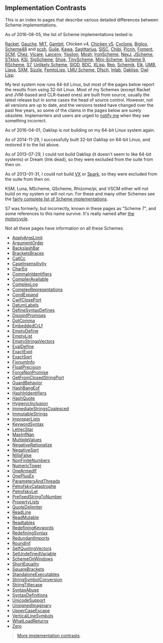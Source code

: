## Implementation Contrasts

This is an index to pages that describe various detailed differences between Scheme implementations.

As of 2016-08-05, the list of Scheme implementations tested is:

[Racket](http://racket-lang.org/),
[Gauche](http://practical-scheme.net/gauche/),
[MIT](http://www.gnu.org/software/mit-scheme/),
[Gambit](http://dynamo.iro.umontreal.ca/wiki/index.php/Main_Page),
Chicken v4, [Chicken v5](http://wiki.call-cc.org/eggref/4/numbers),
[Cyclone](https://github.com/justinethier/cyclone),
[Bigloo](http://www-sop.inria.fr/members/Manuel.Serrano/bigloo/),
[Scheme48](http://s48.org/) and [scsh](http://www.scsh.net/),
[Guile](http://www.gnu.org/software/guile/),
[Kawa](http://www.gnu.org/software/kawa/),
[Sagittarius](https://code.google.com/p/sagittarius-scheme),
[SISC](http://sisc-scheme.org/),
[Chibi](https://code.google.com/p/chibi-scheme/),
[Picrin](https://github.com/picrin-scheme/picrin),
[Foment](https://code.google.com/p/foment/),
[SCM](http://people.csail.mit.edu/jaffer/SCM.html),
[Chez](http://scheme.com/), [Vicare](http://marcomaggi.github.io/vicare.html),
[Larceny](http://www.larcenists.org/),
[Ypsilon](https://code.google.com/p/ypsilon/),
[Mosh](https://code.google.com/p/mosh-scheme/),
[IronScheme](https://github.com/leppie/IronScheme),
[NexJ](http://nexj-scheme.org/),
[JScheme](http://jscheme.sourceforge.net/jscheme/main.html),
[STklos](http://www.stklos.net/),
[KSi](http://ksi.sourceforge.net/),
[SigScheme](https://code.google.com/p/sigscheme/),
[Shoe](http://www.nocrew.org/software-shoe.html),
[TinyScheme](http://tinyscheme.sourceforge.net/),
[Mini-Scheme](https://github.com/catseye/minischeme),
[Scheme 9](http://www.t3x.org/s9fes/),
[RScheme](http://www.rscheme.org/rs/index.html),
[S7](https://ccrma.stanford.edu/software/snd/snd/s7.html),
[Unlikely Scheme](https://marijnhaverbeke.nl/unlikely/),
[SIOD](http://people.delphiforums.com/gjc/siod.html),
[BDC](http://carlstrom.com/bdc-scheme/),
[XLisp](http://www.xlisp.org/),
[Rep](http://librep.sourceforge.net/),
[Schemik](http://schemik.sourceforge.net/),
[Elk](http://sam.zoy.org/elk/),
[UMB](http://www.cs.umb.edu/~wrc/scheme/),
[Llava](http://llava.org/),
[SXM](http://www.malgil.com/sxm/),
[Sizzle](http://www.grabmueller.de/martin/www/sizzle/sizzle.en.html),
[FemtoLisp](https://github.com/JeffBezanson/femtolisp),
[LMU Scheme](http://www.mathematik.uni-muenchen.de/~forster/sw/lmuscheme.html),
[Dfsch](http://hakl.net/software/dfsch.en.html),
[Inlab](http://www.inlab.de/scheme/),
[Oaklisp](http://www.bcl.hamilton.ie/~barak/oaklisp),
[Owl Lisp](https://code.google.com/p/owl-lisp/).

My test system now runs 64-bit Linux,
but most of the pages below report the results from using 32-bit Linux.
Most of my Schemes (except Racket and JVM-based and CLR-based ones)
are built from source, usually the latest release but in some cases
the head of source control.
However, not all versions are up to date,
and the versions tested have changed over the past few years,
so some of the claims in the pages below are surely obsolete.
Implementers and users are urged to [notify me](mailto:cowan@ccil.org)
when they see something incorrect.

As of 2016-04-01, Oaklisp is not building on my 64-bit Linux system again.

As of 2014-11-29, I successfully built 32-bit Oaklisp on 64-bit Linux,
and restored it to the list above.

As of 2013-07-29, I could not build Oaklisp (it doesn't seem to like 64-bit systems)
or Dream (link dead), so they were excluded from the suite from then on.

As of 2013-01-31, I could not build [VX](https://code.google.com/p/vx-scheme/)
or [Spark](https://github.com/vijaymathew/spark-scheme),
so they were excluded from the suite from then on.

KSM, Luna, MScheme, QScheme, Rhizome/pi, and VSCM 
either will not build on my system or will not run.
For these and many other Schemes see the
[fairly complete list of Scheme implementations](http://community.schemewiki.org/?scheme-faq-standards).

S7 was formerly, but incorrectly, known in these pages as "Scheme 7",
and some references to this name survive.
It's really named after [the motorcycle](http://en.wikipedia.org/wiki/Sunbeam_S7_and_S8).

Not all these pages have information on all these Schemes.

* [ApplyArgsLimit](ApplyArgsLimit.md)
* [ArgumentOrder](ArgumentOrder.md)
* [BackslashBar](BackslashBar.md)
* [BracketsBraces](BracketsBraces.md)
* [CallCc](CallCc.md)
* [CaseInsensitivity](CaseInsensitivity.md)
* [CharEq](CharEq.md)
* [CommaInIdentifiers](CommaInIdentifiers.md)
* [CompilerAvailable](CompilerAvailable.md)
* [ComplexLog](ComplexLog.md)
* [ComplexRepresentations](ComplexRepresentations.md)
* [CondExpand](CondExpand.md)
* [CwifClosePort](CwifClosePort.md)
* [DatumLabels](DatumLabels.md)
* [DefineSyntaxDefines](DefineSyntaxDefines.md)
* [DisjointPromises](DisjointPromises.md)
* [DotComma](DotComma.md)
* [EmbeddedCrLf](EmbeddedCrLf.md)
* [EmptyDefine](EmptyDefine.md)
* [EmptyList](EmptyList.md)
* [EmptyStringsVectors](EmptyStringsVectors.md)
* [EvalDefine](EvalDefine.md)
* [ExactExpt](ExactExpt.md)
* [ExactSqrt](ExactSqrt.md)
* [FixnumInfo](FixnumInfo.md)
* [FloatPrecision](FloatPrecision.md)
* [ForceNonPromise](ForceNonPromise.md)
* [GetFromClosedStringPort](GetFromClosedStringPort.md)
* [GuardBehavior](GuardBehavior.md)
* [HashBangEof](HashBangEof.md)
* [HashInIdentifiers](HashInIdentifiers.md)
* [HashQuote](HashQuote.md)
* [HygienicInclusion](HygienicInclusion.md)
* [ImmediateStringsCoalesced](ImmediateStringsCoalesced.md)
* [ImmutableStrings](ImmutableStrings.md)
* [ImproperLists](ImproperLists.md)
* [KeywordSyntax](KeywordSyntax.md)
* [LetrecStar](LetrecStar.md)
* [MaxInfNan](MaxInfNan.md)
* [MultipleValues](MultipleValues.md)
* [NegativeRationalize](NegativeRationalize.md)
* [NegativeSqrt](NegativeSqrt.md)
* [NilIsFalse](NilIsFalse.md)
* [NonFiniteNumbers](NonFiniteNumbers.md)
* [NumericTower](NumericTower.md)
* [OneArmedIf](OneArmedIf.md)
* [OnePlusEx](OnePlusEx.md)
* [ParametersAndThreads](ParametersAndThreads.md)
* [PetrofskyCatastrophe](PetrofskyCatastrophe.md)
* [PetrofskyLet](PetrofskyLet.md)
* [PrefixedStringToNumber](PrefixedStringToNumber.md)
* [PropertyLists](PropertyLists.md)
* [QuoteDelimiter](QuoteDelimiter.md)
* [ReadLine](ReadLine.md)
* [ReadMutable](ReadMutable.md)
* [Readtables](Readtables.md)
* [RedefiningKeywords](RedefiningKeywords.md)
* [RedefiningSyntax](RedefiningSyntax.md)
* [RedundantImports](RedundantImports.md)
* [RoundInf](RoundInf.md)
* [SelfQuotingVectors](SelfQuotingVectors.md)
* [SetUndefinedVariable](SetUndefinedVariable.md)
* [SchemeOnWindows](SchemeOnWindows.md)
* [ShortEquality](ShortEquality.md)
* [SquareBrackets](SquareBrackets.md)
* [StandaloneExecutables](StandaloneExecutables.md)
* [StringSymbolConversion](StringSymbolConversion.md)
* [StringTitlecase](StringTitlecase.md)
* [SyntaxAbuse](SyntaxAbuse.md)
* [SyntaxDefinitions](SyntaxDefinitions.md)
* [UnicodeSupport](UnicodeSupport.md)
* [UnsignedImaginary](UnsignedImaginary.md)
* [UpperCaseEscape](UpperCaseEscape.md)
* [VerticalLineSymbols](VerticalLineSymbols.md)
* [WhatLoadReturns](WhatLoadReturns.md)
* [Zero](Zero.md)

> [More implementation contrasts](http://web.mit.edu/~axch/www/scheme/choices.html).
